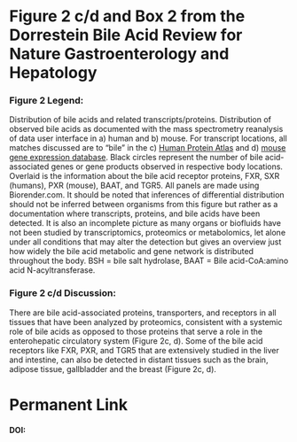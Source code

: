 # Figure 2 c/d and Box 2 from the Dorrestein Bile Acid Review for Nature Gastroenterology and Hepatology

### Figure 2 Legend: 
Distribution of bile acids and related transcripts/proteins. Distribution of observed bile acids as documented with the mass spectrometry reanalysis of data user interface in a) human and b) mouse. For transcript locations, all matches discussed are to “bile” in the c) [Human Protein Atlas](https://www.proteinatlas.org/) and d) [mouse gene expression database](http://www.informatics.jax.org/expression.shtml). Black circles represent the number of bile acid-associated genes or gene products observed in respective body locations. Overlaid is the information about the bile acid receptor proteins, FXR, SXR (humans), PXR (mouse), BAAT, and TGR5. All panels are made using Biorender.com. It should be noted that inferences of differential distribution should not be inferred between organisms from this figure but rather as a documentation where transcripts, proteins, and bile acids have been detected. It is also an incomplete picture as many organs or biofluids have not been studied by transcriptomics, proteomics or metabolomics, let alone under all conditions that may alter the detection but gives an overview just how widely the bile acid metabolic and gene network is distributed throughout the body. BSH = bile salt hydrolase, BAAT = Bile acid-CoA:amino acid N-acyltransferase.

### Figure 2 c/d Discussion:

There are bile acid-associated proteins, transporters, and receptors in all tissues that have been analyzed by proteomics, consistent with a systemic role of bile acids as opposed to those proteins that serve a role in the enterohepatic circulatory system (Figure 2c, d). Some of the bile acid receptors like FXR, PXR, and TGR5 that are extensively studied in the liver and intestine, can also be detected in distant tissues such as the brain, adipose tissue, gallbladder and the breast (Figure 2c, d). 



# Permanent Link
#### DOI:

 
